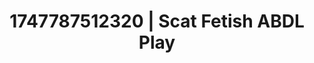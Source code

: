 ---
categories:
- Tan lines & lingerie
- Curvy goddess
- Sensual selfie
- Pinay
- Demure
image: /assets/images/1747787512320.jpg
layout: post
seo:
  description: Featured content with artistic ABDL Play, Scat Fetish. HD images available.
  keywords: ABDL Play, Scat Fetish
  og_image: /assets/images/1747787512320.jpg
  schema_type: VisualArtwork
tags:
- ABDL Play
- Scat Fetish
- '#1747787512320'
title: 1747787512320 | Scat Fetish ABDL Play
---